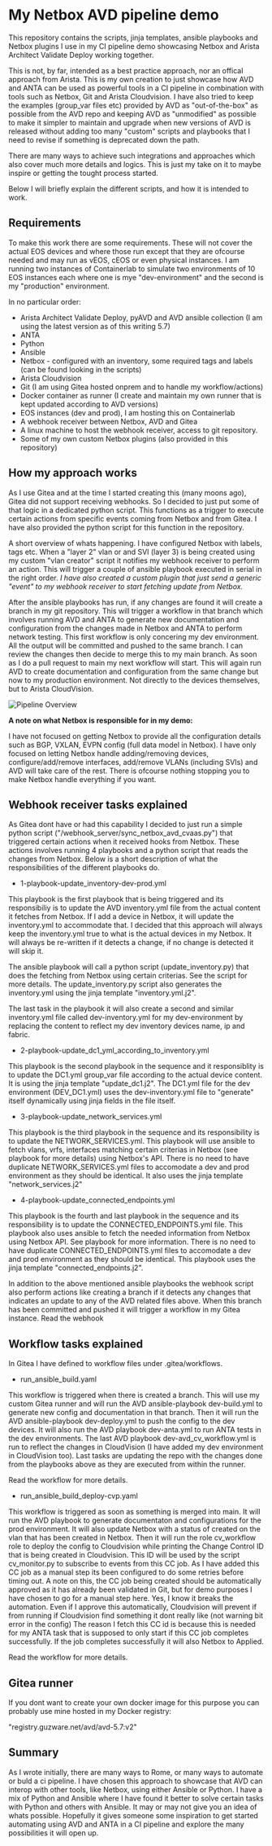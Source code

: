# My Netbox AVD pipeline demo

This repository contains the scripts, jinja templates, ansible playbooks and Netbox plugins I use in my CI pipeline demo showcasing Netbox and Arista Architect Validate Deploy working together.

This is not, by far, intended as a best practice approach, nor an offical approach from Arista. This is my own creation to just showcase how AVD and ANTA can be used as powerful tools in a CI pipeline in combination with tools such as Netbox, Git and Arista Cloudvision. I have also tried to keep the examples (group_var files etc) provided by AVD as "out-of-the-box" as possible from the AVD repo and keeping AVD as "unmodified" as possible to make it simpler to maintain and upgrade when new versions of AVD is released without adding too many "custom" scripts and playbooks that I need to revise if something is deprecated down the path. 

There are many ways to achieve such integrations and approaches which also cover much more details and logics. This is just my take on it to maybe inspire or getting the tought process started. 

Below I will briefly explain the different scripts, and how it is intended to work. 

## Requirements

To make this work there are some requirements. These will not cover the actual EOS devices and where those run except that they are ofcourse needed and may run as vEOS, cEOS or even physical instances. I am running two instances of Containerlab to simulate two environments of 10 EOS instances each where one is mye "dev-environment" and the second is my "production" environment.

In no particular order:

- Arista Architect Validate Deploy, pyAVD and AVD ansible collection (I am using the latest version as of this writing 5.7)
- ANTA
- Python
- Ansible
- Netbox - configured with an inventory, some required tags and labels (can be found looking in the scripts) 
- Arista Cloudvision
- Git (I am using Gitea hosted onprem and to handle my workflow/actions)
- Docker container as runner (I create and maintain my own runner that is kept updated according to AVD versions)
- EOS instances (dev and prod), I am hosting this on Containerlab
- A webhook receiver between Netbox, AVD and Gitea
- A linux machine to host the webhook receiver, access to git repository.
- Some of my own custom Netbox plugins (also provided in this repository)

## How my approach works

As I use Gitea and at the time I started creating this (many moons ago), Gitea did not support receiving webhooks. So I decided to just put some of that logic in a dedicated python script. This functions as a trigger to execute certain actions from specific events coming from Netbox and from Gitea. I have also provided the python script for this function in the repository. 

A short overview of whats happening. I have configured Netbox with labels, tags etc. When a "layer 2" vlan or and SVI (layer 3) is being created using my custom "vlan creator" script it notifies my webhook receiver to perform an action. This will trigger a couple of ansible playbook executed in serial in the right order. *I have also created a custom plugin that just send a generic "event" to my webhook receiver to start fetching update from Netbox.* 

After the ansible playbooks has run, if any changes are found it will create a branch in my git repository. This will trigger a workflow in that branch which involves running AVD and ANTA to generate new documentation and configuration from the changes made in Netbox and ANTA to perform network testing. This first workflow is only concering my dev environment. All the output will be committed and pushed to the same branch. I can review the changes then decide to merge this to my main branch. As soon as I do a pull request to main my next workflow will start. This will again run AVD to create documentation and configuration from the same change but now to my production environment. Not directly to the devices themselves, but to Arista CloudVision. 


![Pipeline Overview](images/pipeline_overview.png)




**A note on what Netbox is responsible for in my demo:**

I have not focused on getting Netbox to provide all the configuration details such as BGP, VXLAN, EVPN config (full data model in Netbox). I have only focused on letting Netbox handle adding/removing devices, configure/add/remove interfaces, add/remove VLANs (including SVIs) and AVD will take care of the rest. There is ofcourse nothing stopping you to make Netbox handle everything if you want. 



## Webhook receiver tasks explained

As Gitea dont have or had this capability I decided to just run a simple python script ("/webhook_server/sync_netbox_avd_cvaas.py") that triggered certain actions when it received hooks from Netbox. These actions involves running 4 playbooks and a python script that reads the changes from Netbox. Below is a short description of what the responsibilities of the different playbooks do.

- 1-playbook-update_inventory-dev-prod.yml

This playbook is the first playbook that is being triggered and its responsibiliy is to update the AVD inventory.yml file from the actual content it fetches from Netbox. If I add a device in Netbox, it will update the inventory.yml to accommodate that. I decided that this approach will always keep the inventory.yml true to what is the actual devices in my Netbox. It will always be re-written if it detects a change, if no change is detected it will skip it.

The ansible playbook will call a python script (update_inventory.py) that does the fetching from Netbox using certain criterias. See the script for more details. The update_inventory.py script also generates the inventory.yml using the jinja template "inventory.yml.j2". 

The last task in the playbook it will also create a second and similar inventory.yml file called dev-inventory.yml for my dev-environment by replacing the content to reflect my dev inventory devices name, ip and fabric.

- 2-playbook-update_dc1_yml_according_to_inventory.yml

This playbook is the second playbook in the sequence and it responsiblity is to update the DC1.yml group_var file according to the actual device content. It is using the jinja template "update_dc1.j2". The DC1.yml file for the dev environment (DEV_DC1.yml) uses the dev-inventory.yml file to "generate" itself dynamically using jinja fields in the file itself. 

- 3-playbook-update_network_services.yml

This playbook is the third playbook in the sequence and its responsibility is to update the NETWORK_SERVICES.yml. This playbook will use ansible to fetch vlans, vrfs, interfaces matching certain criterias in Netbox (see playbook for more details) using Netbox's API. There is no need to have duplicate NETWORK_SERVICES.yml files to accomodate a dev and prod environment as they should be identical. It also uses the jinja template "network_services.j2"

- 4-playbook-update_connected_endpoints.yml

This playbook is the fourth and last playbook in the sequence and its responsibility is to update the CONNECTED_ENDPOINTS.yml file. This playbook also uses ansible to fetch the needed information from Netbox using Netbox API. See playbook for more information. There is no need to have duplicate CONNECTED_ENDPOINTS.yml files to accomodate a dev and prod environment as they should be identical. This playbook uses the jinja template "connected_endpoints.j2".

In addition to the above mentioned ansible playbooks the webhook script also perform actions like creating a branch if it detects any changes that indicates an update to any of the AVD related files above. When this branch has been committed and pushed it will trigger a workflow in my Gitea instance.  Read the webhook 



## Workflow tasks explained

In Gitea I have defined to workflow files under .gitea/workflows. 

- run_ansible_build.yaml

This workflow is triggered when there is created a branch. This will use my custom Gitea runner and will run the AVD ansible-playbook dev-build.yml to generate new config and documentation in that branch. Then it will run the AVD ansible-playbook dev-deploy.yml to push the config to the dev devices. It will also run the AVD playbook dev-anta.yml to run ANTA tests in the dev environments. The last AVD playbook dev-avd_cv_workflow.yml is run to reflect the changes in CloudVision (I have added my dev environment in CloudVision too).  Last tasks are updating the repo with the changes done from the playbooks above as they are executed from within the runner. 

Read the workflow for more details.

- run_ansible_build_deploy-cvp.yaml

This workflow is triggered as soon as something is merged into main. It will run the AVD playbook to generate documentaton and configurations for the prod environment. It will also update Netbox with a status of created on the vlan that has been created in Netbox. Then it will run the role cv_workflow role to deploy the config to Cloudvision while printing the Change Control ID that is being created in Cloudvision. This ID will be used by the script cv_monitor.py to subscribe to events from this CC job. As I have added this CC job as a manual step its been configured to do some retries before timing out. A note on this, the CC job being created should be automatically approved as it has already been validated in Git, but for demo purposes I have chosen to go for a manual step here. Yes, I know it breaks the automation. Even if I approve this automatically, Cloudvision will prevent if from running if Cloudvision find something it dont really like (not warning bit error in the config) The reason I fetch this CC id is because this is needed for my ANTA task that is supposed to only start if this CC job completes successfully. If the job completes successfully it will also Netbox to Applied. 

Read the workflow for more details.

## Gitea runner

If you dont want to create your own docker image for this purpose you can probably use mine hosted in my Docker registry:

"registry.guzware.net/avd/avd-5.7:v2"



## Summary

As I wrote initially, there are many ways to Rome, or many ways to automate or buld a ci pipeline. I have chosen this approach to showcase that AVD can interop with other tools, like Netbox, using either Ansible or Python. I have a mix of Python and Ansible where I have found it better to solve certain tasks with Python and others with Ansible. It may or may not give you an idea of whats possible. Hopefully it gives someone some inspiration to get started automating using AVD and ANTA in a CI pipeline and explore the many possibilities it will open up.


